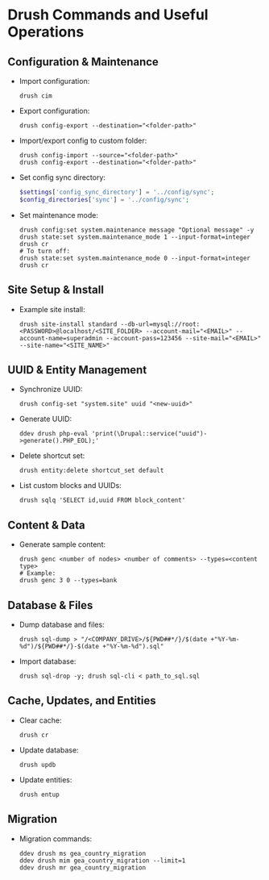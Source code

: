 # Drush Commands and Useful Operations

## Configuration & Maintenance
- Import configuration:
  ```
  drush cim
  ```
- Export configuration:
  ```
  drush config-export --destination="<folder-path>"
  ```
- Import/export config to custom folder:
  ```
  drush config-import --source="<folder-path>"
  drush config-export --destination="<folder-path>"
  ```
- Set config sync directory:
  ```php
  $settings['config_sync_directory'] = '../config/sync';
  $config_directories['sync'] = '../config/sync';
  ```
- Set maintenance mode:
  ```
  drush config:set system.maintenance message "Optional message" -y
  drush state:set system.maintenance_mode 1 --input-format=integer
  drush cr
  # To turn off:
  drush state:set system.maintenance_mode 0 --input-format=integer
  drush cr
  ```

## Site Setup & Install
- Example site install:
  ```
  drush site-install standard --db-url=mysql://root:<PASSWORD>@localhost/<SITE_FOLDER> --account-mail="<EMAIL>" --account-name=superadmin --account-pass=123456 --site-mail="<EMAIL>" --site-name="<SITE_NAME>"
  ```

## UUID & Entity Management
- Synchronize UUID:
  ```
  drush config-set "system.site" uuid "<new-uuid>"
  ```
- Generate UUID:
  ```
  ddev drush php-eval 'print(\Drupal::service("uuid")->generate().PHP_EOL);'
  ```
- Delete shortcut set:
  ```
  drush entity:delete shortcut_set default
  ```
- List custom blocks and UUIDs:
  ```
  drush sqlq 'SELECT id,uuid FROM block_content'
  ```

## Content & Data
- Generate sample content:
  ```
  drush genc <number of nodes> <number of comments> --types=<content type>
  # Example:
  drush genc 3 0 --types=bank
  ```

## Database & Files
- Dump database and files:
  ```
  drush sql-dump > "/<COMPANY_DRIVE>/${PWD##*/}/$(date +"%Y-%m-%d")/${PWD##*/}-$(date +"%Y-%m-%d").sql"
  ```
- Import database:
  ```
  drush sql-drop -y; drush sql-cli < path_to_sql.sql
  ```

## Cache, Updates, and Entities
- Clear cache:
  ```
  drush cr
  ```
- Update database:
  ```
  drush updb
  ```
- Update entities:
  ```
  drush entup
  ```

## Migration
- Migration commands:
  ```
  ddev drush ms gea_country_migration
  ddev drush mim gea_country_migration --limit=1
  ddev drush mr gea_country_migration
  ```
